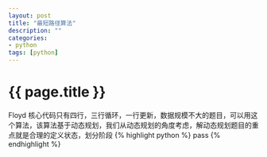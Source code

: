 ```yaml
---
layout: post
title: "最短路径算法"
description: ""
categories: 
- python
tags: [python]
---
```

{{ page.title }}
================
Floyd
核心代码只有四行，三行循环，一行更新，数据规模不大的题目，可以用这个算法，该算法基于动态规划，我们从动态规划的角度考虑，解动态规划题目的重点就是合理的定义状态，划分阶段
{% highlight python %}
pass
{% endhighlight %}




